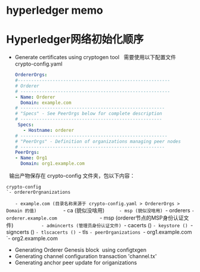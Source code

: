# hyperledger memo

# Hyperledger网络初始化顺序
 - Generate certificates using cryptogen tool
   需要使用以下配置文件 crypto-config.yaml
   ```yaml
   OrdererOrgs:
   #---------------------------------------------------------
   # Orderer
   # --------------------------------------------------------
   - Name: Orderer
     Domain: example.com
   # ------------------------------------------------------
   # "Specs" - See PeerOrgs below for complete description
   # -----------------------------------------------------
    Specs:
      - Hostname: orderer
   # -------------------------------------------------------
   # "PeerOrgs" - Definition of organizations managing peer nodes
   # ------------------------------------------------------
   PeerOrgs:
   - Name: Org1
     Domain: org1.example.com
   ```
   
   输出产物保存在 crypto-config 文件夹，包以下内容：
   

    crypto-config
    `- ordererOrgnanizations
       `- example.com (目录名称来源于 crypto-config.yaml > OrdererOrgs > Domain 的值)
          `- ca (貌似没啥用)
          `- msp (貌似没啥用)
          `- orderers
             `- orderer.example.com
                `- msp (orderer节点的MSP身份认证文件)
                   `- admincerts (管理员身份认证文件)
                   `- cacerts ()
                   `- keystore ()
                   `- signcerts ()
                   `- tlscacerts ()
                 `- tls
     `- peerOrganizations
       `- org1.example.com
       `- org2.example.com
 
 
 - Generating Orderer Genesis block  using configtxgen
 - Generating channel configuration transaction 'channel.tx'
 - Generating anchor peer update for origanizations
 
